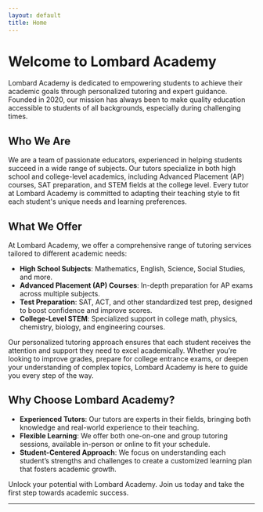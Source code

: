 ```yaml
---
layout: default
title: Home
---
```


# Welcome to Lombard Academy

Lombard Academy is dedicated to empowering students to achieve their academic goals through personalized tutoring and expert guidance. Founded in 2020, our mission has always been to make quality education accessible to students of all backgrounds, especially during challenging times.

## Who We Are

We are a team of passionate educators, experienced in helping students succeed in a wide range of subjects. Our tutors specialize in both high school and college-level academics, including Advanced Placement (AP) courses, SAT preparation, and STEM fields at the college level. Every tutor at Lombard Academy is committed to adapting their teaching style to fit each student's unique needs and learning preferences.

## What We Offer

At Lombard Academy, we offer a comprehensive range of tutoring services tailored to different academic needs:

- **High School Subjects**: Mathematics, English, Science, Social Studies, and more.
- **Advanced Placement (AP) Courses**: In-depth preparation for AP exams across multiple subjects.
- **Test Preparation**: SAT, ACT, and other standardized test prep, designed to boost confidence and improve scores.
- **College-Level STEM**: Specialized support in college math, physics, chemistry, biology, and engineering courses.
  
Our personalized tutoring approach ensures that each student receives the attention and support they need to excel academically. Whether you’re looking to improve grades, prepare for college entrance exams, or deepen your understanding of complex topics, Lombard Academy is here to guide you every step of the way.

## Why Choose Lombard Academy?

- **Experienced Tutors**: Our tutors are experts in their fields, bringing both knowledge and real-world experience to their teaching.
- **Flexible Learning**: We offer both one-on-one and group tutoring sessions, available in-person or online to fit your schedule.
- **Student-Centered Approach**: We focus on understanding each student’s strengths and challenges to create a customized learning plan that fosters academic growth.

Unlock your potential with Lombard Academy. Join us today and take the first step towards academic success.

---